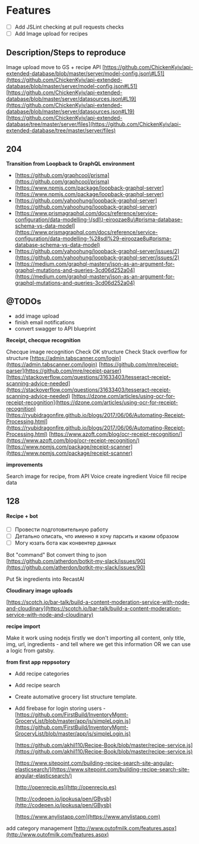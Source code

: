 # Features



* [ ] Add JSLint checking at pull requests checks
* [ ] Add Image upload for recipes

## Description/Steps to reproduce

Image upload move to GS + recipe API [https://github.com/ChickenKyiv/api-extended-database/blob/master/server/model-config.json\#L51](https://github.com/ChickenKyiv/api-extended-database/blob/master/server/model-config.json#L51) [https://github.com/ChickenKyiv/api-extended-database/blob/master/server/datasources.json\#L19](https://github.com/ChickenKyiv/api-extended-database/blob/master/server/datasources.json#L19) [https://github.com/ChickenKyiv/api-extended-database/tree/master/server/files](https://github.com/ChickenKyiv/api-extended-database/tree/master/server/files)

## 204

**Transition from Loopback to GraphQL environment**

* [https://github.com/graphcool/prisma](https://github.com/graphcool/prisma)
* [https://www.npmjs.com/package/loopback-graphql-server](https://www.npmjs.com/package/loopback-graphql-server)
* [https://github.com/yahoohung/loopback-graphql-server](https://github.com/yahoohung/loopback-graphql-server)
* [https://www.prismagraphql.com/docs/reference/service-configuration/data-modelling-\(sdl\)-eiroozae8u\#prisma-database-schema-vs-data-model](https://www.prismagraphql.com/docs/reference/service-configuration/data-modelling-%28sdl%29-eiroozae8u#prisma-database-schema-vs-data-model)
* [https://github.com/yahoohung/loopback-graphql-server/issues/2](https://github.com/yahoohung/loopback-graphql-server/issues/2)
* [https://medium.com/graphql-mastery/json-as-an-argument-for-graphql-mutations-and-queries-3cd06d252a04](https://medium.com/graphql-mastery/json-as-an-argument-for-graphql-mutations-and-queries-3cd06d252a04)

## @TODOs

* add image upload
* finish email notifications
* convert swagger to API blueprint

**Receipt, checque recognition**

Checque image recognition Check OK structure Check Stack overflow for structure [https://admin.tabscanner.com/login](https://admin.tabscanner.com/login) [https://github.com/mre/receipt-parser](https://github.com/mre/receipt-parser) [https://stackoverflow.com/questions/31633403/tesseract-receipt-scanning-advice-needed](https://stackoverflow.com/questions/31633403/tesseract-receipt-scanning-advice-needed) [https://dzone.com/articles/using-ocr-for-receipt-recognition](https://dzone.com/articles/using-ocr-for-receipt-recognition) [https://ryubidragonfire.github.io/blogs/2017/06/06/Automating-Receipt-Processing.html](https://ryubidragonfire.github.io/blogs/2017/06/06/Automating-Receipt-Processing.html) [https://www.azoft.com/blog/ocr-receipt-recognition/](https://www.azoft.com/blog/ocr-receipt-recognition/) [https://www.npmjs.com/package/receipt-scanner](https://www.npmjs.com/package/receipt-scanner)

**improvements**

Search image for recipe, from API Voice create ingredient Voice fill recipe data

## 128

#### Recipe + bot

* [ ] Провести подготовительную работу
* [ ] Детально описать, что именно я хочу парсить и каким образом
* [ ] Могу юзать бота как конвентер данных

Bot "command" Bot convert thing to json [https://github.com/atherdon/botkit-my-slack/issues/90](https://github.com/atherdon/botkit-my-slack/issues/90)

Put 5k ingredients into RecastAI

**Cloudinary image uploads**

[https://scotch.io/bar-talk/build-a-content-moderation-service-with-node-and-cloudinary](https://scotch.io/bar-talk/build-a-content-moderation-service-with-node-and-cloudinary)

**recipe import**

Make it work using nodejs firstly we don't importing all content, only title, img, url, ingredients - and tell where we get this information OR we can use a logic from gatsby.

**from first app reppsotory**

* Add recipe categories
* Add recipe search
* Create automative grocery list structure template.
* Add firebase for login storing users - [https://github.com/FirstBuild/InventoryMgmt-GroceryList/blob/master/app/js/simpleLogin.js](https://github.com/FirstBuild/InventoryMgmt-GroceryList/blob/master/app/js/simpleLogin.js)

  [https://github.com/akhil110/Recipe-Book/blob/master/recipe-service.js](https://github.com/akhil110/Recipe-Book/blob/master/recipe-service.js)

  [https://www.sitepoint.com/building-recipe-search-site-angular-elasticsearch/](https://www.sitepoint.com/building-recipe-search-site-angular-elasticsearch/)

  [http://openrecip.es](http://openrecip.es)

  [http://codepen.io/jpokusa/pen/GBysb](http://codepen.io/jpokusa/pen/GBysb)

  [https://www.anylistapp.com](https://www.anylistapp.com)

add category management [http://www.outofmilk.com/features.aspx](http://www.outofmilk.com/features.aspx)

